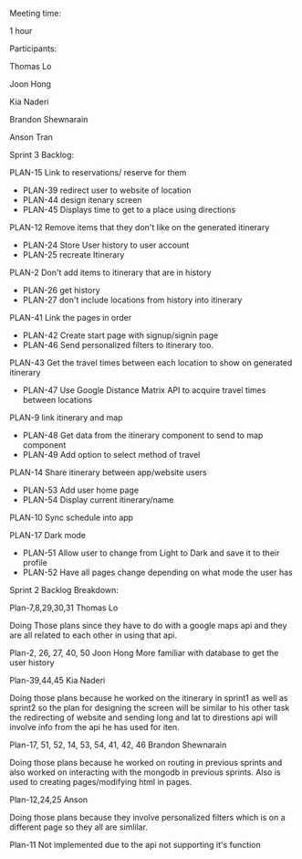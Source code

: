 
Meeting time:

1 hour

Participants:

Thomas Lo

Joon Hong

Kia Naderi

Brandon Shewnarain

Anson Tran

Sprint 3 Backlog:

PLAN-15 Link to reservations/ reserve for them
- PLAN-39	redirect user to website of location
- PLAN-44	design itenary screen
- PLAN-45	Displays time to get to a place using directions

PLAN-12 Remove items that they don't like on the generated itinerary
- PLAN-24	Store User history to user account
- PLAN-25	recreate Itinerary

PLAN-2 Don't add items to itinerary that are in history
- PLAN-26	get history
- PLAN-27	don't include locations from history into itinerary

PLAN-41 Link the pages in order
- PLAN-42	Create start page with signup/signin page
- PLAN-46	Send personalized filters to itinerary too.

PLAN-43 Get the travel times between each location to show on generated itinerary
- PLAN-47	Use Google Distance Matrix API to acquire travel times between locations

PLAN-9 link itinerary and map
- PLAN-48	Get data from the itinerary component to send to map component
- PLAN-49	Add option to select method of travel

PLAN-14 Share itinerary between app/website users
- PLAN-53	Add user home page
- PLAN-54	Display current itinerary/name

PLAN-10 Sync schedule into app

PLAN-17 Dark mode
- PLAN-51	Allow user to change from Light to Dark and save it to their profile
- PLAN-52	Have all pages change depending on what mode the user has


Sprint 2 Backlog Breakdown:

Plan-7,8,29,30,31 Thomas Lo

Doing Those plans since they have to do with a google maps api and they are all related to each other in using that api.

Plan-2, 26, 27, 40, 50 Joon Hong
More familiar with database to get the user history

Plan-39,44,45 Kia Naderi

Doing those plans because he worked on the itinerary in sprint1 as well as sprint2 so the plan for designing the screen will be similar to his other task the redirecting of website and sending long and lat to direstions api will involve info from the api he has used for iten. 

Plan-17, 51, 52, 14, 53, 54, 41, 42, 46 Brandon Shewnarain

Doing those plans because he worked on routing in previous sprints and also worked on interacting with the mongodb in previous sprints. Also is used to creating pages/modifying html in pages.

Plan-12,24,25 Anson

Doing those plans because they involve personalized filters which is on a different page so they all are simlilar.

Plan-11 Not implemented due to the api not supporting it's function 
